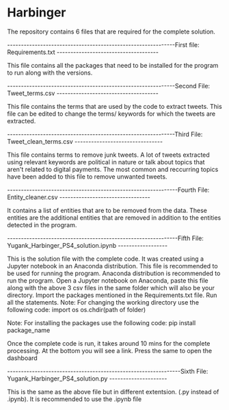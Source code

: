# Harbinger

The repository contains 6 files that are required for the complete solution.


-------------------------------------------------------------First file: Requirements.txt -------------------------------------

This file contains all the packages that need to be installed for the program to run along with the versions.

-------------------------------------------------------------Second File: Tweet_terms.csv -------------------------------------

This file contains the terms that are used by the code to extract tweets. This file can be edited to change the terms/ keywords for which the tweets are extracted.

-------------------------------------------------------------Third File: Tweet_clean_terms.csv --------------------------------

This file contains terms to remove junk tweets. A lot of tweets extracted using relevant keywords are political in nature or talk about topics that aren't related to digital payments. The most common and reccurring topics have been added to this file to remove unwanted tweets.

--------------------------------------------------------------Fourth File: Entity_cleaner.csv ---------------------------------

It contains a list of entities that are to be removed from the data. These entities are the additional entities that are removed in addition to the entities detected in the program.

--------------------------------------------------------------Fifth File: Yugank_Harbinger_PS4_solution.ipynb ------------------

This is the solution file with the complete code. It was created using a Jupyter notebook in an Anaconda distribution. This file is recommended to be used for running the program.
Anaconda distribution is recommended to run the program. Open a Jupyter notebook on Anaconda, paste this file along with the above 3 csv files in the same folder which will also be your directory. Import the packages mentioned in the Requirements.txt file. Run all the statements. 
Note: For changing the working directory use the following code:
      import os
      os.chdir(path of folder)

Note: For installing the packages use the following code:
      pip install package_name
      
Once the complete code is run, it takes around 10 mins for the complete processing. At the bottom you will see a link. Press the same to open the dashboard

---------------------------------------------------------------Sixth File: Yugank_Harbinger_PS4_solution.py ---------------------

This is the same as the above file but in different extentsion. (.py instead of .ipynb). It is recommended to use the .ipynb file

